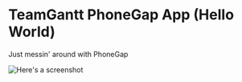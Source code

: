 # TeamGantt PhoneGap App (Hello World)
Just messin' around with PhoneGap

![Here's a screenshot](http://shot.taylor.kiwi.nz/2C2R220m3E2Z/IMG_2360.PNG)
